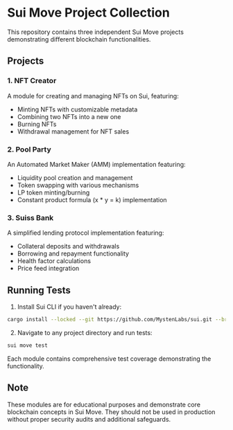 # Sui Move Project Collection

This repository contains three independent Sui Move projects demonstrating different blockchain functionalities.

## Projects

### 1. NFT Creator
A module for creating and managing NFTs on Sui, featuring:
- Minting NFTs with customizable metadata
- Combining two NFTs into a new one
- Burning NFTs
- Withdrawal management for NFT sales

### 2. Pool Party
An Automated Market Maker (AMM) implementation featuring:
- Liquidity pool creation and management
- Token swapping with various mechanisms
- LP token minting/burning
- Constant product formula (x * y = k) implementation

### 3. Suiss Bank
A simplified lending protocol implementation featuring:
- Collateral deposits and withdrawals
- Borrowing and repayment functionality
- Health factor calculations
- Price feed integration

## Running Tests

1. Install Sui CLI if you haven't already:
```bash
cargo install --locked --git https://github.com/MystenLabs/sui.git --branch devnet sui
```

2. Navigate to any project directory and run tests:
```bash
sui move test
```

Each module contains comprehensive test coverage demonstrating the functionality.

## Note
These modules are for educational purposes and demonstrate core blockchain concepts in Sui Move. They should not be used in production without proper security audits and additional safeguards.
